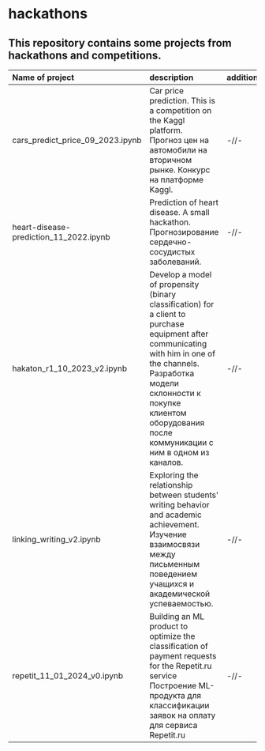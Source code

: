 # hackathons

## This repository contains some projects from hackathons and competitions.

| Name of project | description | additionally |
| :-------------------- | :--------------------- |:---------------------------|
| cars_predict_price_09_2023.ipynb | Car price prediction. This is a competition on the Kaggl platform. <br /> Прогноз цен на автомобили на вторичном рынке. Конкурс на платформе Kaggl.  | -//- |
| heart-disease-prediction_11_2022.ipynb | Prediction of heart disease. A small hackathon. <br /> Прогнозирование сердечно-сосудистых заболеваний. | -//- |
| hakaton_r1_10_2023_v2.ipynb | Develop a model of propensity (binary classification) for a client to purchase equipment after communicating with him in one of the channels. <br /> Разработка модели склонности к покупке клиентом оборудования после коммуникации с ним в одном из каналов. | -//- |
| linking_writing_v2.ipynb | Exploring the relationship between students' writing behavior and academic achievement. <br /> Изучение взаимосвязи между письменным поведением учащихся и академической успеваемостью. | -//- |
| repetit_11_01_2024_v0.ipynb | Building an ML product to optimize the classification of payment requests for the Repetit.ru service <br /> Построение ML-продукта для классификации заявок на оплату для сервиса Repetit.ru | -//- |


